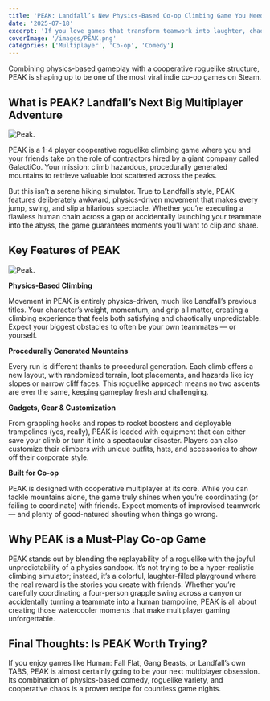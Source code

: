 ```yaml
---
title: 'PEAK: Landfall’s New Physics-Based Co-op Climbing Game You Need to Try'
date: '2025-07-18'
excerpt: 'If you love games that transform teamwork into laughter, chaos, and unforgettable moments, get ready for PEAK.'
coverImage: '/images/PEAK.png'
categories: ['Multiplayer', 'Co-op', 'Comedy']
---
```


Combining physics-based gameplay with a cooperative roguelike structure, PEAK is shaping up to be one of the most viral indie co-op games on Steam.

## What is PEAK? Landfall’s Next Big Multiplayer Adventure

![Peak.](/images/PEAK.png)

PEAK is a 1-4 player cooperative roguelike climbing game where you and your friends take on the role of contractors hired by a giant company called GalactiCo. Your mission: climb hazardous, procedurally generated mountains to retrieve valuable loot scattered across the peaks.

But this isn’t a serene hiking simulator. True to Landfall’s style, PEAK features deliberately awkward, physics-driven movement that makes every jump, swing, and slip a hilarious spectacle. Whether you’re executing a flawless human chain across a gap or accidentally launching your teammate into the abyss, the game guarantees moments you’ll want to clip and share.

## Key Features of PEAK

![Peak.](/images/PEAK2.webp)

**Physics-Based Climbing**

Movement in PEAK is entirely physics-driven, much like Landfall’s previous titles. Your character’s weight, momentum, and grip all matter, creating a climbing experience that feels both satisfying and chaotically unpredictable. Expect your biggest obstacles to often be your own teammates — or yourself.

**Procedurally Generated Mountains**

Every run is different thanks to procedural generation. Each climb offers a new layout, with randomized terrain, loot placements, and hazards like icy slopes or narrow cliff faces. This roguelike approach means no two ascents are ever the same, keeping gameplay fresh and challenging.

**Gadgets, Gear & Customization**

From grappling hooks and ropes to rocket boosters and deployable trampolines (yes, really), PEAK is loaded with equipment that can either save your climb or turn it into a spectacular disaster. Players can also customize their climbers with unique outfits, hats, and accessories to show off their corporate style.

**Built for Co-op**

PEAK is designed with cooperative multiplayer at its core. While you can tackle mountains alone, the game truly shines when you’re coordinating (or failing to coordinate) with friends. Expect moments of improvised teamwork — and plenty of good-natured shouting when things go wrong.

## Why PEAK is a Must-Play Co-op Game
PEAK stands out by blending the replayability of a roguelike with the joyful unpredictability of a physics sandbox. It’s not trying to be a hyper-realistic climbing simulator; instead, it’s a colorful, laughter-filled playground where the real reward is the stories you create with friends. Whether you’re carefully coordinating a four-person grapple swing across a canyon or accidentally turning a teammate into a human trampoline, PEAK is all about creating those watercooler moments that make multiplayer gaming unforgettable.

## Final Thoughts: Is PEAK Worth Trying?
If you enjoy games like Human: Fall Flat, Gang Beasts, or Landfall’s own TABS, PEAK is almost certainly going to be your next multiplayer obsession. Its combination of physics-based comedy, roguelike variety, and cooperative chaos is a proven recipe for countless game nights.